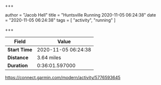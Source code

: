 +++

author = "Jacob Hell"
title = "Huntsville Running 2020-11-05 06:24:38"
date = "2020-11-05 06:24:38"
tags = [
    "activity", "running"
]

+++

<!--more-->

|Field  |Value  |
|--- | --- |
|**Start Time**|2020-11-05 06:24:38|
|**Distance**|3.64 miles|
|**Duration**|0:36:01.597000|

https://connect.garmin.com/modern/activity/5776593645